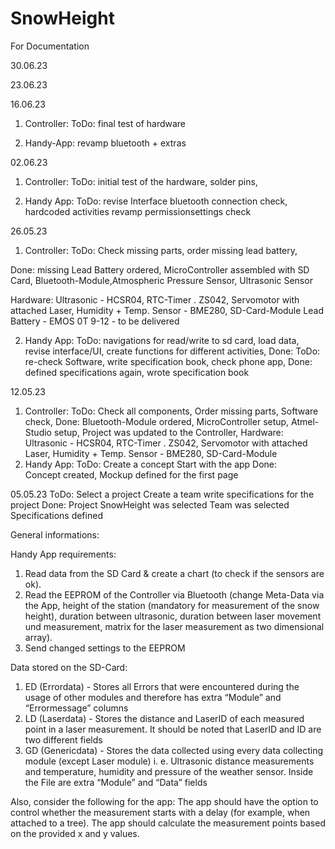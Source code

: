 # SnowHeight
For Documentation


30.06.23

23.06.23

16.06.23
  1. Controller:
  ToDo: final test of hardware

  2. Handy-App:
  revamp bluetooth + extras
  
    

02.06.23
  1. Controller:
  ToDo:
     initial test of the hardware,
     solder pins,
     
  2. Handy App:
  ToDo:
     revise Interface
     bluetooth connection check,
     hardcoded activities revamp
     permissionsettings check
     
26.05.23
  1. Controller:
  ToDo: 
     Check missing parts,
     order missing lead battery,
     
  Done:
     missing Lead Battery ordered, 
     MicroController assembled with SD Card,
     Bluetooth-Module,Atmospheric Pressure Sensor,
     Ultrasonic Sensor
  
  Hardware:
     Ultrasonic - HCSR04,
     RTC-Timer . ZS042,
     Servomotor with attached Laser,
     Humidity + Temp. Sensor - BME280,
     SD-Card-Module
     Lead Battery - EMOS 0T 9-12 - to be delivered
     
  2. Handy App:
  ToDo: 
     navigations for read/write to sd card,
     load data, revise interface/UI,
     create functions for different activities, 
     Done:
  ToDo:
     re-check Software,
     write specification book,
     check phone app,
     Done:
     defined specifications again, 
     wrote specification book
     
  12.05.23
  1. Controller:
  ToDo:
     Check all components,
     Order missing parts,
     Software check,
  Done:
     Bluetooth-Module ordered,
     MicroController setup,
     Atmel-Studio setup,
     Project was updated to the Controller,
     Hardware: 
     Ultrasonic - HCSR04,
     RTC-Timer . ZS042,
     Servomotor with attached Laser,
     Humidity + Temp. Sensor - BME280,
     SD-Card-Module
  2. Handy App:
  ToDo:
     Create a concept
     Start with the app
  Done:    
     Concept created,
     Mockup defined for the first page
    
  05.05.23
  ToDo:
     Select a project
     Create a team
     write specifications for the project
  Done:
     Project SnowHeight was selected
     Team was selected
     Specifications defined
     
  General informations:

  Handy App requirements:
  1. Read data from the SD Card & create a chart (to check if the sensors are ok).
  2. Read the EEPROM of the Controller via Bluetooth (change Meta-Data via the App, height of the station (mandatory for measurement of the snow height), duration between ultrasonic, duration between laser    movement und measurement, matrix for the laser measurement as two dimensional array).
  3. Send changed settings to the EEPROM 

  Data stored on the SD-Card:
  1. ED (Errordata) - Stores all Errors that were encountered during the usage 
  of other modules and therefore has extra “Module” and “Errormessage” columns
  2. LD (Laserdata) - Stores the distance and LaserID of each measured point in 
  a laser measurement. It should be noted that LaserID and ID are two different 
  fields
  3. GD (Genericdata) - Stores the data collected using every data collecting 
  module (except Laser module) i. e. Ultrasonic distance measurements and 
  temperature, humidity and pressure of the weather sensor. Inside the File 
  are extra “Module” and “Data” fields

  Also, consider the following for the app:
  The app should have the option to control whether the measurement starts with a delay (for example, when attached to a tree).
  The app should calculate the measurement points based on the provided x and y values.
